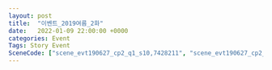 ```yaml
---
layout: post
title:  "이벤트_2019여름_2화"
date:   2022-01-09 22:00:00 +0000
categories: Event
Tags: Story Event
SceneCode: ["scene_evt190627_cp2_q1_s10,7428211", "scene_evt190627_cp2_q2_s10,7428221", "scene_evt190627_cp2_q3_s10,7428231", "scene_evt190627_cp2_q4_s10,7428241"]
---
```

